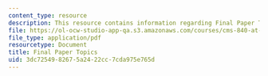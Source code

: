 ```yaml
---
content_type: resource
description: This resource contains information regarding Final Paper Topics.
file: https://ol-ocw-studio-app-qa.s3.amazonaws.com/courses/cms-840-at-the-limit-violence-in-contemporary-representation-fall-2013/3dc7254982675a2422cc7cda975e765d_MITCMS_840F13_FinalPrTopis.pdf
file_type: application/pdf
resourcetype: Document
title: Final Paper Topics
uid: 3dc72549-8267-5a24-22cc-7cda975e765d
---
```

